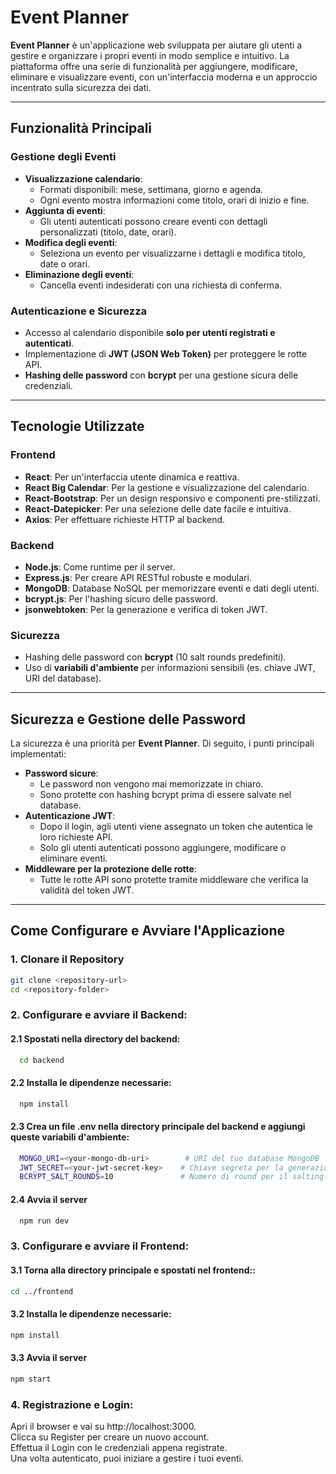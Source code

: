 # **Event Planner**

**Event Planner** è un'applicazione web sviluppata per aiutare gli utenti a gestire e organizzare i propri eventi in modo semplice e intuitivo. La piattaforma offre una serie di funzionalità per aggiungere, modificare, eliminare e visualizzare eventi, con un'interfaccia moderna e un approccio incentrato sulla sicurezza dei dati.

---

## **Funzionalità Principali**

### **Gestione degli Eventi**
- **Visualizzazione calendario**:
  - Formati disponibili: mese, settimana, giorno e agenda.
  - Ogni evento mostra informazioni come titolo, orari di inizio e fine.
- **Aggiunta di eventi**:
  - Gli utenti autenticati possono creare eventi con dettagli personalizzati (titolo, date, orari).
- **Modifica degli eventi**:
  - Seleziona un evento per visualizzarne i dettagli e modifica titolo, date o orari.
- **Eliminazione degli eventi**:
  - Cancella eventi indesiderati con una richiesta di conferma.

### **Autenticazione e Sicurezza**
- Accesso al calendario disponibile **solo per utenti registrati e autenticati**.
- Implementazione di **JWT (JSON Web Token)** per proteggere le rotte API.
- **Hashing delle password** con **bcrypt** per una gestione sicura delle credenziali.

---

## **Tecnologie Utilizzate**

### **Frontend**
- **React**: Per un'interfaccia utente dinamica e reattiva.
- **React Big Calendar**: Per la gestione e visualizzazione del calendario.
- **React-Bootstrap**: Per un design responsivo e componenti pre-stilizzati.
- **React-Datepicker**: Per una selezione delle date facile e intuitiva.
- **Axios**: Per effettuare richieste HTTP al backend.

### **Backend**
- **Node.js**: Come runtime per il server.
- **Express.js**: Per creare API RESTful robuste e modulari.
- **MongoDB**: Database NoSQL per memorizzare eventi e dati degli utenti.
- **bcrypt.js**: Per l'hashing sicuro delle password.
- **jsonwebtoken**: Per la generazione e verifica di token JWT.

### **Sicurezza**
- Hashing delle password con **bcrypt** (10 salt rounds predefiniti).
- Uso di **variabili d'ambiente** per informazioni sensibili (es. chiave JWT, URI del database).

---

## **Sicurezza e Gestione delle Password**

La sicurezza è una priorità per **Event Planner**. Di seguito, i punti principali implementati:

- **Password sicure**:
  - Le password non vengono mai memorizzate in chiaro. 
  - Sono protette con hashing bcrypt prima di essere salvate nel database.
- **Autenticazione JWT**:
  - Dopo il login, agli utenti viene assegnato un token che autentica le loro richieste API.
  - Solo gli utenti autenticati possono aggiungere, modificare o eliminare eventi.
- **Middleware per la protezione delle rotte**:
  - Tutte le rotte API sono protette tramite middleware che verifica la validità del token JWT.

---

## **Come Configurare e Avviare l'Applicazione**

### **1. Clonare il Repository**
```bash
git clone <repository-url>
cd <repository-folder>
```

### **2. Configurare e avviare il Backend**:
  #### **2.1 Spostati nella directory del backend**:
```bash
  cd backend
```
  #### **2.2 Installa le dipendenze necessarie**:
```bash
  npm install
```
  #### **2.3 Crea un file .env nella directory principale del backend e aggiungi queste variabili d'ambiente**:
```bash
  MONGO_URI=<your-mongo-db-uri>        # URI del tuo database MongoDB
  JWT_SECRET=<your-jwt-secret-key>    # Chiave segreta per la generazione dei JWT
  BCRYPT_SALT_ROUNDS=10               # Numero di round per il salting delle password
```
  #### **2.4 Avvia il server**
```bash
  npm run dev
```
### **3. Configurare e avviare il Frontend**:
  #### **3.1 Torna alla directory principale e spostati nel frontend:**:
  ```bash
  cd ../frontend
  ```
  #### **3.2 Installa le dipendenze necessarie**:
  ```bash
  npm install
  ```
  #### **3.3 Avvia il server**
  ```bash
  npm start
  ```
### **4. Registrazione e Login**:
Apri il browser e vai su http://localhost:3000.<br>
Clicca su Register per creare un nuovo account.<br>
Effettua il Login con le credenziali appena registrate.<br>
Una volta autenticato, puoi iniziare a gestire i tuoi eventi.


  
